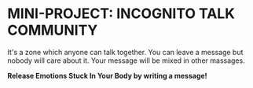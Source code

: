 # MINI-PROJECT: INCOGNITO TALK COMMUNITY

It's a zone which anyone can talk together.
 You can leave a message but nobody will care about it.
  Your message will be mixed in other massages. 

**Release Emotions Stuck In Your Body by writing a message!**